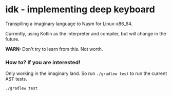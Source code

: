 # idk - implementing deep keyboard

Transpiling a imaginary language to Nasm for Linux-x86_64.

Currently, using Kotlin as the interpreter and compiler, but will change in the future.

**WARN:** Don't try to learn from this. Not worth.

### How to? If you are interested!

Only working in the imaginary land. So run `./gradlew test` to run the current AST tests.

```
./gradlew test
```